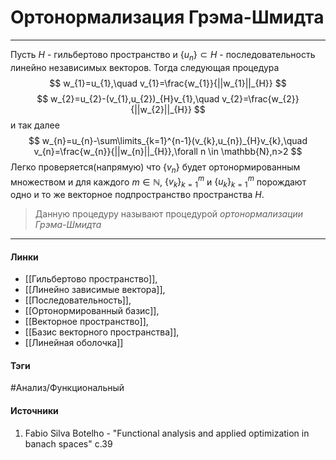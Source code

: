 # Ортонормализация Грэма-Шмидта
***
Пусть $H$ - гильбертово пространство и $\{u_{n}\}\subset H$ - последовательность линейно независимых векторов. 
Тогда следующая процедура
$$
w_{1}=u_{1},\quad v_{1}=\frac{w_{1}}{||w_{1}||_{H}}
$$
$$
w_{2}=u_{2}-(v_{1},u_{2})_{H}v_{1},\quad v_{2}=\frac{w_{2}}{||w_{2}||_{H}}
$$
и так далее
$$
w_{n}=u_{n}-\sum\limits_{k=1}^{n-1}(v_{k},u_{n})_{H}v_{k},\quad v_{n}=\frac{w_{n}}{||w_{n}||_{H}},\forall n \in \mathbb{N},n>2
$$
Легко проверяется(напрямую) что $\{v_{n}\}$ будет ортонормированным множеством и для каждого $m\in\mathbb{N}$, $\{v_{k}\}_{k=1}^{m}$ и $\{u_{k}\}_{k=1}^{m}$ порождают одно и то же векторное подпространство пространства $H$.

> Данную процедуру называют процедурой *ортонормализации Грэма-Шмидта*
***
#### Линки
- [[Гильбертово пространство]],
- [[Линейно зависимые вектора]],
- [[Последовательность]],
- [[Ортонормированный базис]],
- [[Векторное пространство]],
- [[Базис векторного пространства]],
- [[Линейная оболочка]]
#### Тэги
 #Анализ/Функциональный 
#### Источники
1. Fabio Silva Botelho - "Functional analysis and applied optimization in banach spaces" c.39